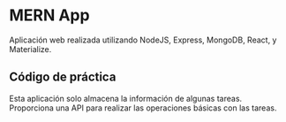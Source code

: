 # MERN App

Aplicación web realizada utilizando NodeJS, Express, MongoDB, React, y Materialize.

## Código de práctica

Esta aplicación solo almacena la información de algunas tareas. Proporciona una API para realizar las operaciones básicas con las tareas.